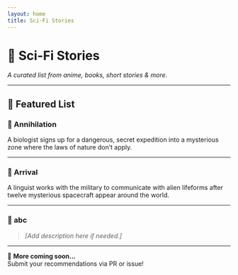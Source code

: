 ```yaml
---
layout: home
title: Sci-Fi Stories
---
```


# 🚀 Sci-Fi Stories  
_A curated list from anime, books, short stories & more._

---

## 🌌 Featured List

### 🔹 Annihilation  
A biologist signs up for a dangerous, secret expedition into a mysterious zone where the laws of nature don’t apply.

---

### 🔹 Arrival  
A linguist works with the military to communicate with alien lifeforms after twelve mysterious spacecraft appear around the world.

---

### 🔹 abc  
> *[Add description here if needed.]*

---

📝 **More coming soon...**  
Submit your recommendations via PR or issue!

